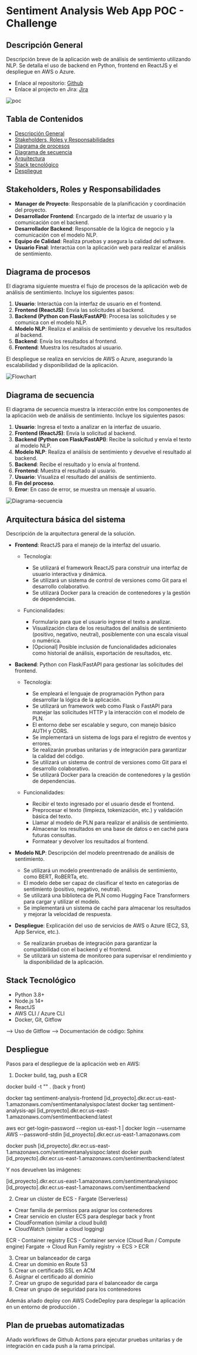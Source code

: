 # Sentiment Analysis Web App POC - Challenge

## Descripción General

Descripción breve de la aplicación web de análisis de sentimiento utilizando NLP. Se detalla el uso de backend en Python, frontend en ReactJS y el despliegue en AWS o Azure.

- Enlace al repositorio: [Github](https://github.com/alicialara/SentimentAnalysisChallenge)
- Enlace al projecto en Jira: [Jira](https://sentiment-analysis-web-app.atlassian.net/jira/software/projects/SW/boards/1)

![poc](docs/poc_front.png)


## Tabla de Contenidos
- [Descripción General](#descripción-general)
- [Stakeholders, Roles y Responsabilidades](#stakeholders-roles-y-responsabilidades)
- [Diagrama de procesos](#diagrama-de-procesos)
- [Diagrama de secuencia](#diagrama-de-secuencia)
- [Arquitectura](#arquitectura-básica-del-sistema)
- [Stack tecnológico](#stack-tecnológico)
- [Despliegue](#despliegue)


## Stakeholders, Roles y Responsabilidades

- **Manager de Proyecto**: Responsable de la planificación y coordinación del proyecto.
- **Desarrollador Frontend**: Encargado de la interfaz de usuario y la comunicación con el backend.
- **Desarrollador Backend**: Responsable de la lógica de negocio y la comunicación con el modelo NLP.
- **Equipo de Calidad**: Realiza pruebas y asegura la calidad del software.
- **Usuario Final**: Interactúa con la aplicación web para realizar el análisis de sentimiento.


## Diagrama de procesos

El diagrama siguiente muestra el flujo de procesos de la aplicación web de análisis de sentimiento. Incluye los siguientes pasos:

1. **Usuario**: Interactúa con la interfaz de usuario en el frontend.
2. **Frontend (ReactJS)**: Envía las solicitudes al backend.
3. **Backend (Python con Flask/FastAPI)**: Procesa las solicitudes y se comunica con el modelo NLP.
4. **Modelo NLP**: Realiza el análisis de sentimiento y devuelve los resultados al backend.
5. **Backend**: Envía los resultados al frontend.
6. **Frontend**: Muestra los resultados al usuario.

El despliegue se realiza en servicios de AWS o Azure, asegurando la escalabilidad y disponibilidad de la aplicación.

![Flowchart](docs/Flowchart.png)

## Diagrama de secuencia

El diagrama de secuencia muestra la interacción entre los componentes de la aplicación web de análisis de sentimiento. Incluye los siguientes pasos:
1. **Usuario**: Ingresa el texto a analizar en la interfaz de usuario.
2. **Frontend (ReactJS)**: Envía la solicitud al backend.
3. **Backend (Python con Flask/FastAPI)**: Recibe la solicitud y envía el texto al modelo NLP.
4. **Modelo NLP**: Realiza el análisis de sentimiento y devuelve el resultado al backend.
5. **Backend**: Recibe el resultado y lo envía al frontend.
6. **Frontend**: Muestra el resultado al usuario.
7. **Usuario**: Visualiza el resultado del análisis de sentimiento.
8. **Fin del proceso**.
9. **Error**: En caso de error, se muestra un mensaje al usuario.

![Diagrama-secuencia](docs/sequence-diagram.png)

## Arquitectura básica del sistema

Descripción de la arquitectura general de la solución.

- **Frontend**: ReactJS para el manejo de la interfaz del usuario.

  * Tecnología:
    * Se utilizará el framework ReactJS para construir una interfaz de usuario interactiva y dinámica.
    * Se utilizará un sistema de control de versiones como Git para el desarrollo colaborativo.
    * Se utilizará Docker para la creación de contenedores y la gestión de dependencias.

  * Funcionalidades:
    * Formulario para que el usuario ingrese el texto a analizar.
    * Visualización clara de los resultados del análisis de sentimiento (positivo, negativo, neutral), posiblemente con una escala visual o numérica.
    * [Opcional] Posible inclusión de funcionalidades adicionales como historial de análisis, exportación de resultados, etc.

- **Backend**: Python con Flask/FastAPI para gestionar las solicitudes del frontend.

  * Tecnología:
    * Se empleará el lenguaje de programación Python para desarrollar la lógica de la aplicación.
    * Se utilizará un framework web como Flask o FastAPI para manejar las solicitudes HTTP y la interacción con el modelo de PLN.
    * El entorno debe ser escalable y seguro, con manejo básico AUTH y CORS.
    * Se implementará un sistema de logs para el registro de eventos y errores.
    * Se realizarán pruebas unitarias y de integración para garantizar la calidad del código.
    * Se utilizará un sistema de control de versiones como Git para el desarrollo colaborativo.
    * Se utilizará Docker para la creación de contenedores y la gestión de dependencias.

  * Funcionalidades:
    * Recibir el texto ingresado por el usuario desde el frontend.
    * Preprocesar el texto (limpieza, tokenización, etc.) y validación básica del texto.
    * Llamar al modelo de PLN para realizar el análisis de sentimiento.
    * Almacenar los resultados en una base de datos o en caché para futuras consultas.
    * Formatear y devolver los resultados al frontend.

- **Modelo NLP**: Descripción del modelo preentrenado de análisis de sentimiento.
    * Se utilizará un modelo preentrenado de análisis de sentimiento, como BERT, RoBERTa, etc.
    * El modelo debe ser capaz de clasificar el texto en categorías de sentimiento (positivo, negativo, neutral).
    * Se utilizará una biblioteca de PLN como Hugging Face Transformers para cargar y utilizar el modelo.
    * Se implementará un sistema de caché para almacenar los resultados y mejorar la velocidad de respuesta.


- **Despliegue**: Explicación del uso de servicios de AWS o Azure (EC2, S3, App Service, etc.).

  * Se realizarán pruebas de integración para garantizar la compatibilidad con el backend y el frontend.
  * Se utilizará un sistema de monitoreo para supervisar el rendimiento y la disponibilidad de la aplicación.


## Stack Tecnológico
- Python 3.8+
- Node.js 14+
- ReactJS
- AWS CLI / Azure CLI
- Docker, Git, Gitflow

--> Uso de Gitflow
--> Documentación de código: Sphinx

## Despliegue

Pasos para el despliegue de la aplicación web en AWS:

1. Docker build, tag, push a ECR

docker build -t "" . (back y front)

docker tag sentiment-analysis-frontend [id_proyecto].dkr.ecr.us-east-1.amazonaws.com/sentimentanalysispoc:latest
docker tag sentiment-analysis-api [id_proyecto].dkr.ecr.us-east-1.amazonaws.com/sentimentbackend:latest

aws ecr get-login-password --region us-east-1 | docker login --username AWS --password-stdin [id_proyecto].dkr.ecr.us-east-1.amazonaws.com

docker push [id_proyecto].dkr.ecr.us-east-1.amazonaws.com/sentimentanalysispoc:latest
docker push [id_proyecto].dkr.ecr.us-east-1.amazonaws.com/sentimentbackend:latest

Y nos devuelven las imágenes:

[id_proyecto].dkr.ecr.us-east-1.amazonaws.com/sentimentanalysispoc
[id_proyecto].dkr.ecr.us-east-1.amazonaws.com/sentimentbackend


2. Crear un clúster de ECS - Fargate (Serverless)

- Crear familia de permisos para asignar los contenedores
- Crear servicio en cluster ECS para desplegar back y front
- CloudFormation (similar a cloud build)
- CloudWatch (similar a cloud logging)

ECR - Container registry
ECS - Container service (Cloud Run / Compute engine)
	Fargate -> Cloud Run
	Family registry -> ECS > ECR

3. Crear un balanceador de carga
4. Crear un dominio en Route 53
5. Crear un certificado SSL en ACM
6. Asignar el certificado al dominio
7. Crear un grupo de seguridad para el balanceador de carga
8. Crear un grupo de seguridad para los contenedores


Además añado deploy con AWS CodeDeploy para desplegar la aplicación en un entorno de producción .

## Plan de pruebas automatizadas

Añado workflows de Github Actions para ejecutar pruebas unitarias y de integración en cada push a la rama principal.
